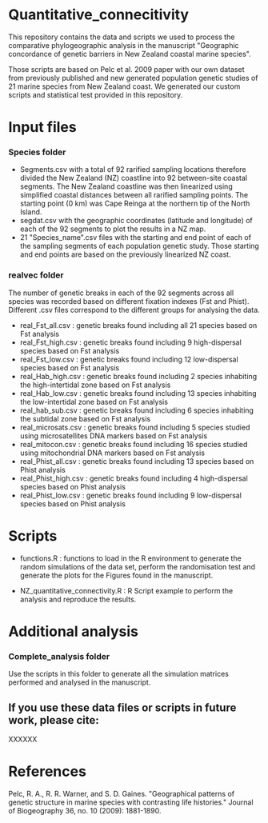# Quantitative_connecitivity
This repository contains the data and scripts we used to process the comparative phylogeographic analysis in the manuscript "Geographic concordance of genetic barriers in New Zealand coastal marine species". 

Those scripts are based on Pelc et al. 2009 paper with our own dataset from previously published and new generated population genetic studies of 21 marine species from New Zealand coast. We generated our custom scripts and statistical test provided in this repository. 

# Input files 

### Species folder

- Segments.csv with a total of 92 rarified sampling locations therefore divided the New Zealand (NZ) coastline into 92 between-site coastal segments. The New Zealand coastline was then linearized using simplified coastal distances between all rarified sampling points. The starting point (0 km) was Cape Reinga at the northern tip of the North Island. 
- segdat.csv with the geographic coordinates (latitude and longitude) of each of the 92 segments to plot the results in a NZ map. 
- 21 "Species_name".csv files with the starting and end point of each of the sampling segments of each population genetic study. Those starting and end points are based on the previously linearized NZ coast. 
  
### realvec folder

The number of genetic breaks in each of the 92 segments across all species was recorded based on different fixation indexes (Fst and Phist). Different .csv files correspond to the different groups for analysing the data. 

- real_Fst_all.csv : genetic breaks found including all 21 species based on Fst analysis
- real_Fst_high.csv : genetic breaks found including 9 high-dispersal species based on Fst analysis
- real_Fst_low.csv : genetic breaks found including 12 low-dispersal species based on Fst analysis
- real_Hab_high.csv : genetic breaks found including 2 species inhabiting the high-intertidal zone based on Fst analysis
- real_Hab_low.csv : genetic breaks found including 13 species inhabiting the low-intertidal zone based on Fst analysis
- real_hab_sub.csv : genetic breaks found including 6 species inhabiting the subtidal zone based on Fst analysis
- real_microsats.csv : genetic breaks found including 5 species studied using microsatellites DNA markers based on Fst analysis
- real_mitocon.csv : genetic breaks found including 16 species studied using mitochondrial DNA markers based on Fst analysis
- real_Phist_all.csv : genetic breaks found including 13 species based on Phist analysis
- real_Phist_high.csv : genetic breaks found including 4 high-dispersal species based on Phist analysis
- real_Phist_low.csv : genetic breaks found including 9 low-dispersal species based on Phist analysis

# Scripts 
- functions.R : functions to load in the R environment to generate the random simulations of the data set, perform the randomisation test and generate the plots for the Figures found in the manuscript. 

- NZ_quantitative_connectivity.R : R Script example to perform the analysis and reproduce the results.  

# Additional analysis 

### Complete_analysis folder
Use the scripts in this folder to generate all the simulation matrices performed and analysed in the manuscript. 


## If you use these data files or scripts in future work, please cite:
XXXXXX

# References 
Pelc, R. A., R. R. Warner, and S. D. Gaines. "Geographical patterns of genetic structure in marine species with contrasting life histories." Journal of Biogeography 36, no. 10 (2009): 1881-1890.
